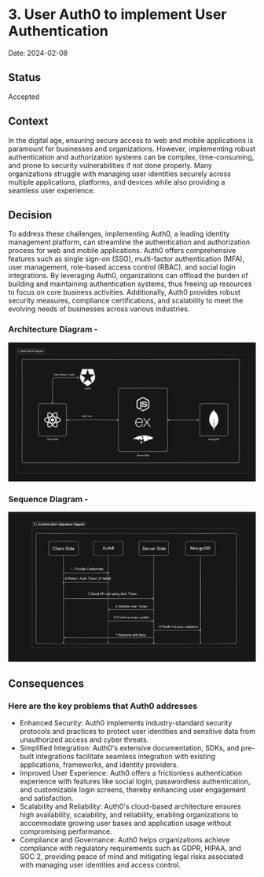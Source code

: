 # 3. User Auth0 to implement User Authentication

Date: 2024-02-08

## Status

Accepted

## Context

In the digital age, ensuring secure access to web and mobile applications is paramount for businesses and organizations. However, implementing robust authentication and authorization systems can be complex, time-consuming, and prone to security vulnerabilities if not done properly. Many organizations struggle with managing user identities securely across multiple applications, platforms, and devices while also providing a seamless user experience.

## Decision

To address these challenges, implementing Auth0, a leading identity management platform, can streamline the authentication and authorization process for web and mobile applications. Auth0 offers comprehensive features such as single sign-on (SSO), multi-factor authentication (MFA), user management, role-based access control (RBAC), and social login integrations. By leveraging Auth0, organizations can offload the burden of building and maintaining authentication systems, thus freeing up resources to focus on core business activities. Additionally, Auth0 provides robust security measures, compliance certifications, and scalability to meet the evolving needs of businesses across various industries.

### Architecture Diagram -

![Auth_Block_Diagram](../assets/Block-Diagram.png 'Block Diagram')

### Sequence Diagram -

![Auth_Sequence_Diagram](../assets/Sequence%20Diagram.png 'Sequence Diagram')

## Consequences

### Here are the key problems that Auth0 addresses

- Enhanced Security: Auth0 implements industry-standard security protocols and practices to protect user identities and sensitive data from unauthorized access and cyber threats.
- Simplified Integration: Auth0's extensive documentation, SDKs, and pre-built integrations facilitate seamless integration with existing applications, frameworks, and identity providers.
- Improved User Experience: Auth0 offers a frictionless authentication experience with features like social login, passwordless authentication, and customizable login screens, thereby enhancing user engagement and satisfaction.
- Scalability and Reliability: Auth0's cloud-based architecture ensures high availability, scalability, and reliability, enabling organizations to accommodate growing user bases and application usage without compromising performance.
- Compliance and Governance: Auth0 helps organizations achieve compliance with regulatory requirements such as GDPR, HIPAA, and SOC 2, providing peace of mind and mitigating legal risks associated with managing user identities and access control.
